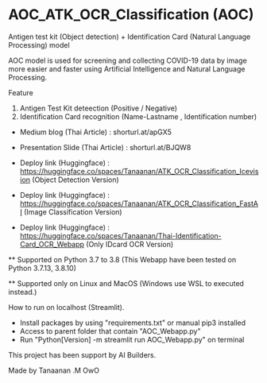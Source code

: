 # AOC_ATK_OCR_Classification (AOC)
Antigen test kit (Object detection) + Identification Card (Natural Language Processing) model 

AOC model is used for screening and collecting COVID-19 data by image more easier and faster using Artificial Intelligence and Natural Language Processing.

Feature
1. Antigen Test Kit deteection (Positive / Negative)
2. Identification Card recognition (Name-Lastname , Identification number)



- Medium blog (Thai Article) : shorturl.at/apGX5
- Presentation Slide (Thai Article) : shorturl.at/BJQW8

- Deploy link (Huggingface) : https://huggingface.co/spaces/Tanaanan/ATK_OCR_Classification_Icevision (Object Detection Version)
- Deploy link (Huggingface) : https://huggingface.co/spaces/Tanaanan/ATK_OCR_Classification_FastAI (Image Classification Version)
- Deploy link (Huggingface) : https://huggingface.co/spaces/Tanaanan/Thai-Identification-Card_OCR_Webapp (Only IDcard OCR Version)


** Supported on Python 3.7 to 3.8 (This Webapp have been tested on Python 3.7.13, 3.8.10)

** Supported only on Linux and MacOS (Windows use WSL to executed instead.)

How to run on localhost (Streamlit).

- Install packages by using "requirements.txt" or manual pip3 installed
- Access to parent folder that contain "AOC_Webapp.py"
- Run "Python[Version] -m streamlit run AOC_Webapp.py" on terminal

This project has been support by AI Builders.


Made by Tanaanan .M OwO
